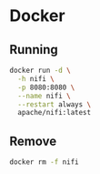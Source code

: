 # Docker

## Running

```sh
docker run -d \
  -h nifi \
  -p 8080:8080 \
  --name nifi \
  --restart always \
  apache/nifi:latest
```

## Remove

```sh
docker rm -f nifi
```
